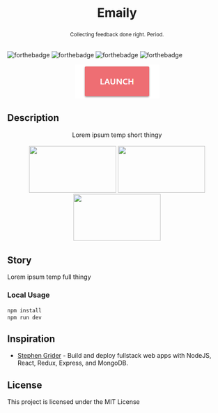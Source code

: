 <h1 align="center">Emaily</h1>

<div align="center">
  <sub>Collecting feedback done right. Period.</sub>
</div>

<br/>

![forthebadge](http://forthebadge.com/images/badges/kinda-sfw.svg)
![forthebadge](http://forthebadge.com/images/badges/built-with-science.svg)
![forthebadge](http://forthebadge.com/images/badges/makes-people-smile.svg)
![forthebadge](http://forthebadge.com/images/badges/powered-by-responsibility.svg)

<div align="center">
  <a href="https://still-tundra-72245.herokuapp.com"><img src="img/launch.png" /></a>
</div>

## Description
<div align="center">
  Lorem ipsum temp short thingy
  <br/>
  <br/>
  <img width="200" height="107" src="img/screens/img1.jpg" />
  <img width="200" height="107" src="img/screens/img2.jpg" />
  <img width="200" height="107" src="img/screens/img3.jpg" />
</div>

## Story
Lorem ipsum temp full thingy
                            
### Local Usage
```
npm install
npm run dev
```

## Inspiration
* [Stephen Grider](https://www.udemy.com/node-with-react-fullstack-web-development/) - Build and deploy fullstack web apps with NodeJS, React, Redux, Express, and MongoDB.

## License
This project is licensed under the MIT License



